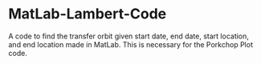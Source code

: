 # MatLab-Lambert-Code
A code to find the transfer orbit given start date, end date, start location, and end location made in MatLab. This is necessary for the Porkchop Plot code.
